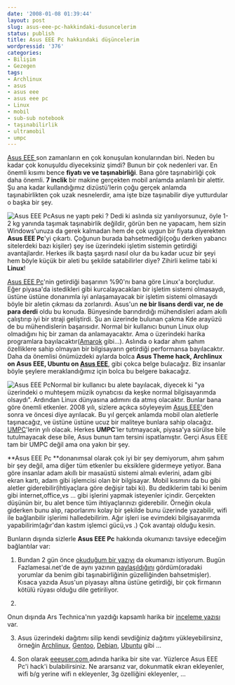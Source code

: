 ```yaml
---
date: '2008-01-08 01:39:44'
layout: post
slug: asus-eee-pc-hakkindaki-dusuncelerim
status: publish
title: Asus EEE Pc hakkındaki düşüncelerim
wordpressid: '376'
categories:
- Bilişim
- Gezegen
tags:
- Archlinux
- asus
- asus eee
- asus eee pc
- Linux
- mobil
- sub-sub notebook
- taşınabilirlik
- ultramobil
- umpc
---
```


[Asus EEE ](http://eeepc.asus.com/global/)son zamanların en çok konuşulan konularından biri. Neden bu kadar çok konuşuldu diyeceksiniz şimdi? Bunun bir çok nedenleri var. En önemli kısımı bence **fiyatı ve ve taşınabirliği**. Bana göre taşınabirliği çok daha önemli. **7 inclik** bir makine gerçekten mobil anlamda anlamlı bir alettir. Şu ana kadar kullandığımız dizüstü'lerin çoğu gerçek anlamda taşınabirlikten çok uzak nesnelerdir, ama işte bize taşınabilir diye yutturdular o başka bir şey.

![Asus EEE Pc](http://arsln.org/image/1.jpg)Asus ne yaptı peki ? Dedi ki aslında siz yanılıyorsunuz, öyle 1-2 kg yanında taşımak taşınabirlik değildir, görün ben ne yapacam, hem sizin Windows'unuza da gerek kalmadan hem de çok uygun bir fiyata diyerekten **Asus EEE Pc**'yi çıkartı. Çoğunun burada bahsetmediği(çoğu derken yabancı sitelerdeki bazı kişiler) şey ise üzerindeki işletim sistemin getirdiği avantajlardır. Herkes ilk başta şaşırdı nasıl olur da bu kadar ucuz bir şeyi hem böyle küçük bir aleti bu şekilde satabilirler diye? Zihirli kelime tabi ki **Linux**!

[Asus EEE Pc](http://eeepc.asus.com/global/)'nin getirdiği başarının %90'nı bana göre Linux'a borçludur. Eğer piyasa'da istedikleri gibi kurcalayacakları bir işletim sistemi olmasaydı, üstüne üstüne donanımla iyi anlaşamayacak bir işletim sistemi olmasaydı böyle bir aletin çıkması da zorlanırdı. Asus'un **ne bir lisans derdi var, ne de para derdi** oldu bu konuda. Bünyesinde barındırdığı mühendisleri adam akıllı çalıştırıp iyi bir straji geliştirdi. Şu an üzerinde bulunan çakma Kde arayüzü de bu mühendislerin başarısıdır. Normal bir kullanıcı bunun Linux olup olmadığını hiç bir zaman da anlamayacaktır. Ama o üzerindeki harika programlara bayılacaktır([Amarok](http://amarok.kde.org/) gibi...). Aslında o kadar ahım şahım özelliklere sahip olmayan bir bilgisayarın getirdiği performansa bayılacaktır. Daha da önemlisi önümüzdeki aylarda bolca **Asus Theme hack, Archlinux on Asus EEE, Ubuntu on [Asus EEE](http://eeepc.asus.com/global/)**, gibi çokca belge bulacağız. Biz insanlar böyle şeylere meraklandığımız için bolca bu belgere bakacağız. 

![Asus EEE Pc](http://arsln.org/image/2.jpg)Normal bir kullanıcı bu alete bayılacak, diyecek ki "ya üzerindeki o muhteşem müzik oynatıcısı da keşke normal bilgisayarımda olsaydı". Ardından Linux dünyasına adımını da atmış olacaktır. Bunlar bana göre önemli etkenler. 2008 yılı, sizlere açıkca söyleyeyim [Asus EEE'](http://eeepc.asus.com/global/)den sonra ve öncesi diye ayrılacak. Bu yıl gerçek anlamda mobil olan aletlerle taşınacağız, ve üstüne üstüne ucuz bir maliteye bunlara sahip olacağız. [UMPC](http://www.umpcportal.com)'lerin yılı olacak. Herkes **UMPC**'ler tutmayacak, piyasa'ya sürülse bile tutulmayacak dese bile, Asus bunun tam tersini ispatlamıştır. Gerçi Asus EEE tam bir UMPC değil ama ona yakın bir şey. 

**Asus EEE Pc **donanımsal olarak çok iyi bir şey demiyorum, ahım şahım bir şey değil, ama diğer tüm etkenler bu eksiklere gidermeye yetiyor. Bana göre insanlar adam akıllı bir masaüstü sistemi almalı evlerini, adam gibi ekran kartı, adam gibi işlemcisi olan bir bilgisayar. Mobil kısmını da bu gibi aletler giderebilir(ihtiyaçlara göre değişir tabi ki). Bu dediklerim tabi ki benim gibi internet,office,vs ... gibi işlerini yapmak isteyenler içindir. Gerçekten düşünün bir, bu alet bence tüm ihtiyaçlarınızı giderebilir. Örneğin okula giderken bunu alıp, raporlarımı kolay bir şekilde bunu üzerinde yazabilir, wifi ile bağlanbilir işlerimi halledebilirim. Ağır işleri ise evimdeki bilgisayarımda yapabilirim(ağır'dan kastım işlemci gücü,vs .) Çok avantajı olduğu kesin.

Bunların dışında sizlerle **Asus EEE Pc** hakkında okumanızı tavsiye edeceğim bağlantılar var: 




	
  1. Bundan 2 gün önce [okuduğum bir yazıyı](http://itmanagement.earthweb.com/columns/executive_tech/article.php/3719776) da okumanızı istiyorum. Bugün Fazlamesai.net'de de aynı yazının [paylaşıldığını](http://www.fazlamesai.net/?a=article&sid=4849) gördüm(oradaki yorumlar da benim gibi taşınabirliğinin güzelliğinden bahsetmişler). Kısaca yazıda Asus'un piyasayı altına üstüne getirdiği, bir çok firmanın kötülü rüyası olduğu dile getiriliyor. 


	
  2. 
Onun dışında Ars Technica'nın yazdığı kapsamlı harika bir [inceleme yazısı](http://arstechnica.com/reviews/hardware/eee-pc-review.ars) var.  



	
  3. Asus üzerindeki dağıtımı silip kendi sevdiğiniz dağıtımı yükleyebilirsinz, örneğin [Archlinux](http://wiki.archlinux.org/index.php/Installing_Arch_Linux_on_the_Asus_EEE_PC), [Gentoo](http://gentoo-wiki.com/Asus_Eee_PC_701), [Debian](http://wiki.debian.org/DebianEeePC), [Ubuntu](http://www.google.com/search?hl=en&client=firefox-a&rls=org.mozilla%3Aen-US%3Aofficial&hs=kCg&q=ubuntu+on+asus+eee&btnG=Search) gibi ...



	
  4. Son olarak [eeeuser.com ](http://www.eeeuser.com/)adında harika bir site var. Yüzlerce Asus EEE Pc'i hack'i bulabilirsiniz. Ne ararsanız var, dokunmatik ekran ekleyenler, wifi b/g yerine wifi n ekleyenler, 3g özelliğini ekleyenler, ...




 
